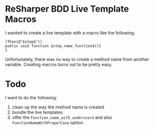 # ReSharper BDD Live Template Macros
I wanted to create a live template with a macro like the following:

    [Then(@"$step$")]
    public void function $step_name_function$(){
    }

Unfortunately, there was no way to create a method name from another variable. Creating 
macros turns out to be pretty easy.

# Todo

I want to do the following:
1. clean up the way the method name is created
1. bundle the live templates
1. offer the `Function_name_with_underscore` and also `FunctionNameWithProperCase` option


